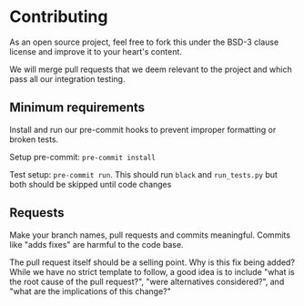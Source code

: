 # Contributing

As an open source project, feel free to fork this under the BSD-3 clause license
and improve it to your heart's content.

We will merge pull requests that we deem relevant to the project and which pass
all our integration testing.


## Minimum requirements

Install and run our pre-commit hooks to prevent improper formatting or broken tests.

Setup pre-commit: `pre-commit install`

Test setup: `pre-commit run`. This should run `black` and `run_tests.py` but both should be skipped until code changes


## Requests

Make your branch names, pull requests and commits meaningful.
Commits like "adds fixes" are harmful to the code base.

The pull request itself should be a selling point. Why is this fix being added?
While we have no strict template to follow, a good idea is to include "what is the root cause of the pull request?", "were alternatives considered?", and "what are the implications of this change?"
